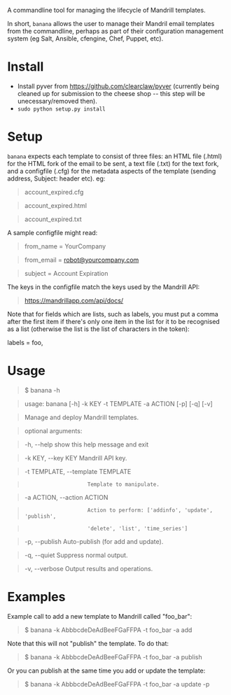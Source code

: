 A commandline tool for managing the lifecycle of Mandrill templates.

In short, `banana` allows the user to manage their Mandril email
templates from the commandline, perhaps as part of their configuration
management system (eg Salt, Ansible, cfengine, Chef, Puppet, etc).

Install
=======

- Install pyver from https://github.com/clearclaw/pyver (currently
being cleaned up for submission to the cheese shop -- this step will
be unecessary/removed then).
- `sudo python setup.py install`

Setup
=====

`banana` expects each template to consist of three files: an HTML file
(.html) for the HTML fork of the email to be sent, a text file (.txt)
for the text fork, and a configfile (.cfg) for the metadata aspects of
the template (sending address, Subject: header etc).  eg:

> account_expired.cfg

> account_expired.html

> account_expired.txt

A sample configfile might read:

> from_name = YourCompany

> from_email = robot@yourcompany.com

> subject = Account Expiration

The keys in the configfile match the keys used by the Mandrill API:

>  https://mandrillapp.com/api/docs/

Note that for fields which are lists, such as labels, you must put a
comma after the first item if there's only one item in the list for it
to be recognised as a list (otherwise the list is the list of
characters in the token):

  labels = foo,

Usage
=====

> $ banana -h

> usage: banana [-h] -k KEY -t TEMPLATE -a ACTION [-p] [-q] [-v]

>

> Manage and deploy Mandrill templates.

>

> optional arguments:

>   -h, --help            show this help message and exit

>   -k KEY, --key KEY     Mandrill API key.

>   -t TEMPLATE, --template TEMPLATE

>                         Template to manipulate.

>   -a ACTION, --action ACTION

>                         Action to perform: ['addinfo', 'update', 'publish',

>                         'delete', 'list', 'time_series']

>   -p, --publish         Auto-publish (for add and update).

>   -q, --quiet           Suppress normal output.

>   -v, --verbose         Output results and operations.

Examples
========

Example call to add a new template to Mandrill called "foo_bar":

>  $ banana -k AbbbcdeDeAdBeeFGaFFPA -t foo_bar -a add

Note that this will not "publish" the template.  To do that:

>  $ banana -k AbbbcdeDeAdBeeFGaFFPA -t foo_bar -a publish

Or you can publish at the same time you add or update the template:

>  $ banana -k AbbbcdeDeAdBeeFGaFFPA -t foo_bar -a update -p
